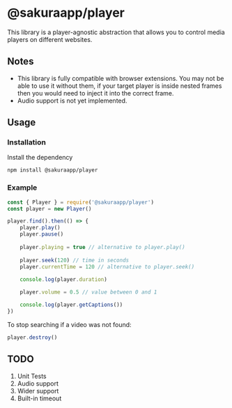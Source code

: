 # @sakuraapp/player

This library is a player-agnostic abstraction that allows you to control media players on different websites.

## Notes
* This library is fully compatible with browser extensions. You may not be able to use it without them, if your target player is inside nested frames then you would need to inject it into the correct frame.
* Audio support is not yet implemented.

## Usage

### Installation
Install the dependency
```
npm install @sakuraapp/player
```

### Example
```js
const { Player } = require('@sakuraapp/player')
const player = new Player()

player.find().then(() => {
    player.play()
    player.pause()
    
    player.playing = true // alternative to player.play()
    
    player.seek(120) // time in seconds
    player.currentTime = 120 // alternative to player.seek()
    
    console.log(player.duration)

    player.volume = 0.5 // value between 0 and 1

    console.log(player.getCaptions())
})
```
To stop searching if a video was not found:
```js
player.destroy()
```
## TODO
1. Unit Tests
2. Audio support
3. Wider support
4. Built-in timeout